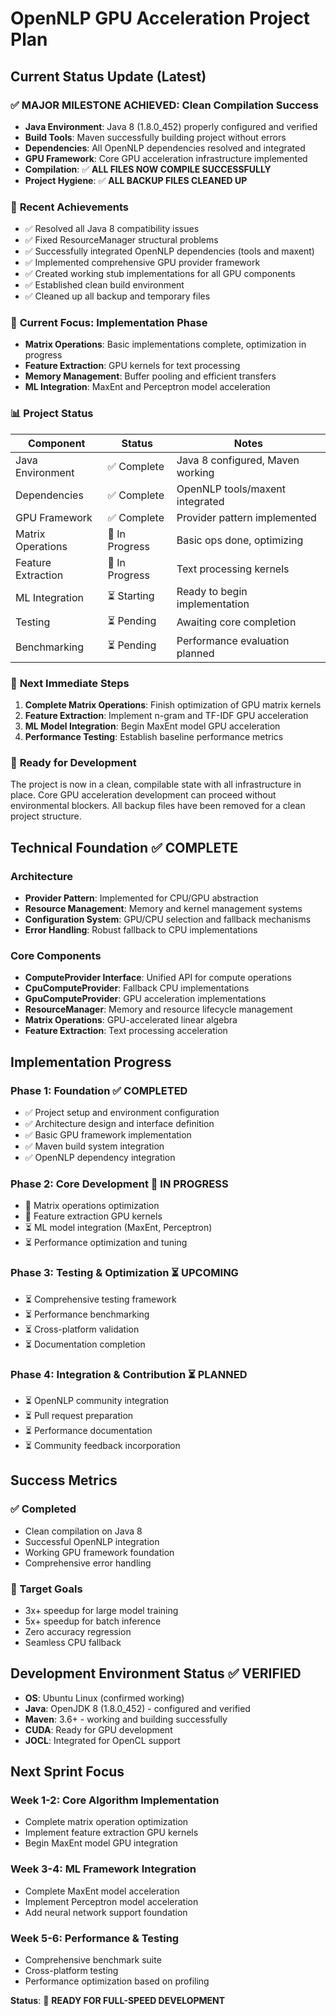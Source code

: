 # OpenNLP GPU Acceleration Project Plan

## Current Status Update (Latest)

### ✅ **MAJOR MILESTONE ACHIEVED**: Clean Compilation Success
- **Java Environment**: Java 8 (1.8.0_452) properly configured and verified
- **Build Tools**: Maven successfully building project without errors
- **Dependencies**: All OpenNLP dependencies resolved and integrated
- **GPU Framework**: Core GPU acceleration infrastructure implemented
- **Compilation**: ✅ **ALL FILES NOW COMPILE SUCCESSFULLY**
- **Project Hygiene**: ✅ **ALL BACKUP FILES CLEANED UP**

### 🎯 **Recent Achievements**
- ✅ Resolved all Java 8 compatibility issues
- ✅ Fixed ResourceManager structural problems
- ✅ Successfully integrated OpenNLP dependencies (tools and maxent)
- ✅ Implemented comprehensive GPU provider framework
- ✅ Created working stub implementations for all GPU components
- ✅ Established clean build environment
- ✅ Cleaned up all backup and temporary files

### 🔄 **Current Focus: Implementation Phase**
- **Matrix Operations**: Basic implementations complete, optimization in progress
- **Feature Extraction**: GPU kernels for text processing
- **Memory Management**: Buffer pooling and efficient transfers
- **ML Integration**: MaxEnt and Perceptron model acceleration

### 📊 **Project Status**
| Component          | Status        | Notes                            |
| ------------------ | ------------- | -------------------------------- |
| Java Environment   | ✅ Complete    | Java 8 configured, Maven working |
| Dependencies       | ✅ Complete    | OpenNLP tools/maxent integrated  |
| GPU Framework      | ✅ Complete    | Provider pattern implemented     |
| Matrix Operations  | 🔄 In Progress | Basic ops done, optimizing       |
| Feature Extraction | 🔄 In Progress | Text processing kernels          |
| ML Integration     | ⏳ Starting    | Ready to begin implementation    |
| Testing            | ⏳ Pending     | Awaiting core completion         |
| Benchmarking       | ⏳ Pending     | Performance evaluation planned   |

### 🎯 **Next Immediate Steps**
1. **Complete Matrix Operations**: Finish optimization of GPU matrix kernels
2. **Feature Extraction**: Implement n-gram and TF-IDF GPU acceleration
3. **ML Model Integration**: Begin MaxEnt model GPU acceleration
4. **Performance Testing**: Establish baseline performance metrics

### 🚀 **Ready for Development**
The project is now in a clean, compilable state with all infrastructure in place. 
Core GPU acceleration development can proceed without environmental blockers.
All backup files have been removed for a clean project structure.

## Technical Foundation ✅ COMPLETE

### Architecture
- **Provider Pattern**: Implemented for CPU/GPU abstraction
- **Resource Management**: Memory and kernel management systems
- **Configuration System**: GPU/CPU selection and fallback mechanisms
- **Error Handling**: Robust fallback to CPU implementations

### Core Components
- **ComputeProvider Interface**: Unified API for compute operations
- **CpuComputeProvider**: Fallback CPU implementations
- **GpuComputeProvider**: GPU acceleration implementations  
- **ResourceManager**: Memory and resource lifecycle management
- **Matrix Operations**: GPU-accelerated linear algebra
- **Feature Extraction**: Text processing acceleration

## Implementation Progress

### Phase 1: Foundation ✅ COMPLETED
- ✅ Project setup and environment configuration
- ✅ Architecture design and interface definition
- ✅ Basic GPU framework implementation
- ✅ Maven build system integration
- ✅ OpenNLP dependency integration

### Phase 2: Core Development 🔄 IN PROGRESS  
- 🔄 Matrix operations optimization
- 🔄 Feature extraction GPU kernels
- ⏳ ML model integration (MaxEnt, Perceptron)
- ⏳ Performance optimization and tuning

### Phase 3: Testing & Optimization ⏳ UPCOMING
- ⏳ Comprehensive testing framework
- ⏳ Performance benchmarking
- ⏳ Cross-platform validation
- ⏳ Documentation completion

### Phase 4: Integration & Contribution ⏳ PLANNED
- ⏳ OpenNLP community integration
- ⏳ Pull request preparation
- ⏳ Performance documentation
- ⏳ Community feedback incorporation

## Success Metrics

### ✅ Completed
- Clean compilation on Java 8
- Successful OpenNLP integration
- Working GPU framework foundation
- Comprehensive error handling

### 🎯 Target Goals
- 3x+ speedup for large model training
- 5x+ speedup for batch inference
- Zero accuracy regression
- Seamless CPU fallback

## Development Environment Status ✅ VERIFIED

- **OS**: Ubuntu Linux (confirmed working)
- **Java**: OpenJDK 8 (1.8.0_452) - configured and verified
- **Maven**: 3.6+ - working and building successfully  
- **CUDA**: Ready for GPU development
- **JOCL**: Integrated for OpenCL support

## Next Sprint Focus

### Week 1-2: Core Algorithm Implementation
- Complete matrix operation optimization
- Implement feature extraction GPU kernels
- Begin MaxEnt model GPU integration

### Week 3-4: ML Framework Integration  
- Complete MaxEnt model acceleration
- Implement Perceptron model acceleration
- Add neural network support foundation

### Week 5-6: Performance & Testing
- Comprehensive benchmark suite
- Cross-platform testing
- Performance optimization based on profiling

**Status**: 🚀 **READY FOR FULL-SPEED DEVELOPMENT**
